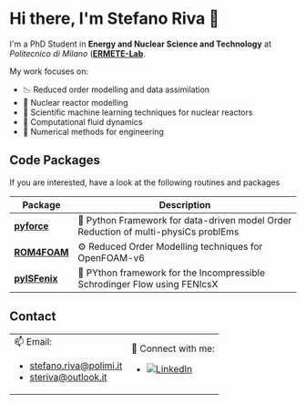 # Hi there, I'm Stefano Riva 👋

I'm a PhD Student in **Energy and Nuclear Science and Technology** at *Politecnico di Milano* ([**ERMETE-Lab**](https://github.com/ERMETE-Lab). 

My work focuses on:

- 📉 Reduced order modelling and data assimilation
- 🔬 Nuclear reactor modelling
- 🌟 Scientific machine learning techniques for nuclear reactors
- 🌊 Computational fluid dynamics
- 🔢 Numerical methods for engineering

## Code Packages

If you are interested, have a look at the following routines and packages


| Package | Description |
| ------- | ----------- |
| [**pyforce**](https://github.com/ERMETE-Lab/ROSE-pyforce) | 🚀 Python Framework for data-driven model Order Reduction of multi-physiCs problEms |
| [**ROM4FOAM**](https://github.com/ERMETE-Lab/ROSE-ROM4FOAM) | ⚙️ Reduced Order Modelling techniques for OpenFOAM-v6 |
| [**pyISFenix**](https://github.com/ERMETE-Lab/MP-pyISFenix) | 🔬 PYthon framework for the Incompressible Schrodinger Flow using FENIcsX |

## Contact

<table>
  <tr>
    <td>
      📫 Email:
      <ul>
        <li><a href="mailto:stefano.riva@polimi.it">stefano.riva@polimi.it</a></li>
        <li><a href="mailto:steriva@outlook.it">steriva@outlook.it</a></li>
      </ul>
    </td>
    <td>
      🔗 Connect with me:
      <ul>
        <li><a href="https://linkedin.com/in/steriva"><img src="https://img.shields.io/badge/LinkedIn-Steriva-blue?style=flat-square&logo=linkedin" alt="LinkedIn"></a></li>
      </ul>
    </td>
  </tr>
</table>
